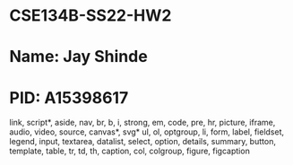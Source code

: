 # CSE134B-SS22-HW2
# Name: Jay Shinde
# PID: A15398617

  link, script*, aside, nav, br, b, i, strong, em, code, pre, hr, picture, iframe, audio, video, source, canvas*, svg* ul, ol, optgroup, li, form, label, fieldset, legend, input, textarea, datalist, select, option, details, summary, button, template, table, tr, td, th, caption, col, colgroup, figure, figcaption